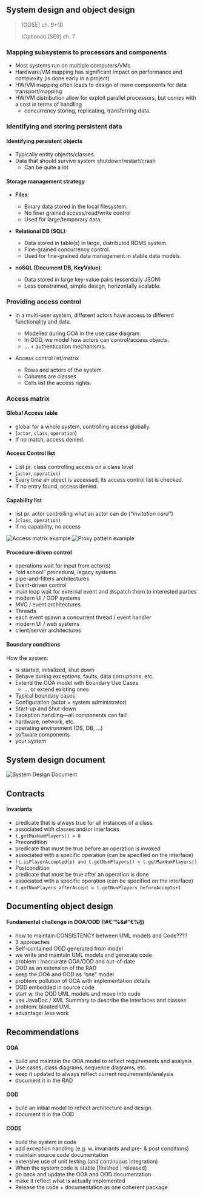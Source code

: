 ## System design and object design
> [OOSE] ch. 9+10
>
> (Optional) [SE9] ch. 7

### Mapping subsystems to processors and components
- Most systems run on multiple computers/VMs
- Hardware/VM mapping has significant impact on performance and complexity (is done early in a project)
- HW/VM mapping often leads to design of more components for data transport/mapping
- HW/VM distribution allow for exploit parallel processors, but comes with a cost in terms of handling
	-	concurrency
	storing, replicating, transferring data.

### Identifying and storing persistent data

#### Identifying persistent objects
-	Typically entity objects/classes.
- Data that should survive system shutdown/restart/crash
	-	Can be quite a lot

#### Storage management strategy

-	**Files**:
	- Binary data stored in the local filesystem.
	- No finer grained access/read/write control
	- Used for large/temporary data.

- **Relational DB (SQL)**:
	-	Data stored in table(s) in large, distributed RDMS system.
	- Fine-grained concurrency control.
	- Used for fine-grained data management in stable data models.

- **noSQL (Document DB, KeyValue)**:
	-	Data stored in large key-value pairs (essentially JSON)
	- Less constrained, simple design, horizontally scalable.

### Providing access control

- In a multi-user system, different actors have access to different functionality and data.
	-	Modelled during OOA in the use case diagram.
	- In OOD, we model how actors can control/access objects.
	- ... + authentication mechanisms.

- Access control list/matrix
	- Rows and actors of the system.
	- Columns are classes
	- Cells list the access rights.

### Access matrix
#### Global Access table
- global for a whole system, controlling access globally.
- (`actor`, `class`, `operation`)
- If no match, access denied.

#### Access Control list
- List pr. class controlling access on a class level
- (`actor`, `operation`)
- Every time an object is accessed, its access control list is checked.
- If no entry found, access denied.

#### Capability list
- list pr. actor controlling what an actor can do (*“invitation card”*)
- (`class`, `operation`)
- if no capability, no access


![Access matrix example](assets/access_matrix.png "Access matrix example")
![Proxy pattern example](assets/proxy_pattern.png "Proxy pattern example")

#### Procedure-driven control
- operations wait for input from actor(s)
- “old school” procedural, legacy systems
- pipe-and-filters architectures
- Event-driven control
- main loop wait for external event and dispatch them to interested parties
- modern UI / OOP systems
- MVC / event architectures
- Threads
- each event spawn a concurrent thread / event handler
- modern UI / web systems
- client/server architectures

#### Boundary conditions
How the system:
- Is started, initialized, shut down
- Behave during exceptions, faults, data corruptions, etc.
- Extend the OOA model with Boundary Use Cases
	- ... or extend existing ones
- Typical boundary cases
- Configuration (actor = system administrator)
- Start-up and Shut-down
- Exception handling—all components can fail!
- hardware, network, etc.
- operating environment (OS, DB, ...)
- software components
- your system

## System design document
![System Design Document](assets/SDD.png "An example of a System Design Document scaffold")

## Contracts
#### Invariants
- predicate that is always true for all instances of a class
- associated with classes and/or interfaces
- `t.getMaxNumPlayers() > 0`
- Precondition
- predicate that must be true before an operation is invoked
- associated with a specific operation (can be specified on the interface)
- `!t.isPlayerAccepted(p) and t.getNumPlayers() < t.getMaxNumPlayers()`
- Postcondition
- predicate that must be true after an operation is done
- associated with a specific operation (can be specified on the interface)
- `t.getNumPlayers_afterAccept = t.getNumPlayers_beforeAccepts+1`

## Documenting object design
#### Fundamental challenge in OOA/OOD (!#€”%&#”€%§)
- how to maintain CONSISTENCY between UML models and Code????
- 3 approaches
- Self-contained OOD generated from model
- we write and maintain UML models and generate code
- problem : inaccurate OOA/OOD and out-of-date
- OOD as an extension of the RAD
- keep the OOA and OOD as “one” model
- problem: pollution of OOA with implementation details
- OOD embedded in source code
- start w. the OOD UML models and move into code
- use JavaDoc / XML Summary to describe the interfaces and classes
- problem: bloated UML
- advantage: less work

## Recommendations
#### OOA
- build and maintain the OOA model to reflect requirements and analysis
- Use cases, class diagrams, sequence diagrams, etc.
- keep it updated to always reflect current requirements/analysis
- document it in the RAD

#### OOD
- build an initial model to reflect architecture and design
- document it in the OOD

#### CODE
- build the system in code
- add exception handling (e.g. w. invariants and pre- & post conditions)
- maintain source code documentation
- extensive use of unit testing (and continuous integration)
- When the system code is stable [finished | released]
- go back and update the OOA and OOD documentation
- make it reflect what is actually implemented
- Release the code + documentation as one coherent package
